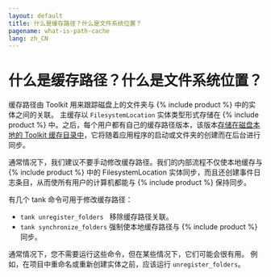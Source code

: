 ```yaml
---
layout: default
title: 什么是缓存路径？什么是文件系统位置？
pagename: what-is-path-cache
lang: zh_CN
---
```


# 什么是缓存路径？什么是文件系统位置？

缓存路径由 Toolkit 用来跟踪磁盘上的文件夹与 {% include product %} 中的实体之间的关联。
主缓存以 `FilesystemLocation` 实体类型形式存储在 {% include product %} 中。之后，每个用户都有自己的缓存路径版本，该版本[存储在磁盘本地的 Toolkit 缓存目录中](./where-is-my-cache.md)，它将随着应用程序的启动或文件夹的创建而在后台进行同步。

通常情况下，我们建议不要手动修改缓存路径。我们的内部流程不仅使本地缓存与 {% include product %} 中的 FilesystemLocation 实体同步，而且还创建事件日志条目，从而使所有用户的计算机都能与 {% include product %} 保持同步。

有几个 tank 命令可用于修改缓存路径：

- `tank unregister_folders`   移除缓存路径关联。
- `tank synchronize_folders` 强制使本地缓存路径与 {% include product %} 同步。

通常情况下，您不需要运行这些命令，但在某些情况下，它们可能会很有用。
例如，在项目中重命名或重新创建实体之前，应该运行 `unregister_folders`。